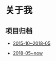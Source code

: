 # 关于我

## 项目归档

- [2015-10~2018-05](https://github.com/gc87/archive/blob/master/2015-10~2018-05.md)

- [2018-05~now](https://github.com/gc87/archive/blob/master/2018-05~now.md)